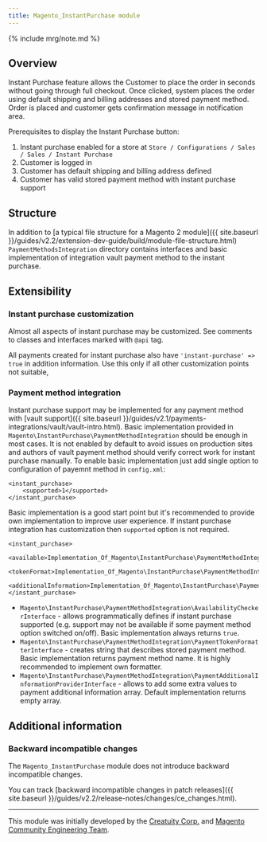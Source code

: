 ```yaml
---
title: Magento_InstantPurchase module
---
```


{% include mrg/note.md %}

## Overview

Instant Purchase feature allows the Customer to place the order in seconds without going through full checkout. Once clicked, system places the order using default shipping and billing addresses and stored payment method. Order is placed and customer gets confirmation message in notification area.

Prerequisites to display the Instant Purchase button:
1. Instant purchase enabled for a store at `Store / Configurations / Sales / Sales / Instant Purchase`
2. Customer is logged in
3. Customer has default shipping and billing address defined
4. Customer has valid stored payment method with instant purchase support

## Structure

In addition to [a typical file structure for a Magento 2 module]({{ site.baseurl }}/guides/v2.2/extension-dev-guide/build/module-file-structure.html) `PaymentMethodsIntegration` directory contains interfaces and basic implementation of integration vault payment method to the instant purchase.

## Extensibility

### Instant purchase customization

Almost all aspects of instant purchase may be customized. See comments to classes and interfaces marked with `@api` tag.

All payments created for instant purchase also have `'instant-purchase' => true` in addition information. Use this only if all other customization points not suitable,

### Payment method integration

Instant purchase support may be implemented for any payment method with [vault support]({{ site.baseurl }}/guides/v2.1/payments-integrations/vault/vault-intro.html).
Basic implementation provided in `Magento\InstantPurchase\PaymentMethodIntegration` should be enough in most cases. It is not enabled by default to avoid issues on production sites and authors of vault payment method should verify correct work for instant purchase manually.
To enable basic implementation just add single option to configuration of payemnt method in `config.xml`:

```
<instant_purchase>
    <supported>1</supported>
</instant_purchase>
```

Basic implementation is a good start point but it's recommended to provide own implementation to improve user experience. If instant purchase integration has customization then `supported` option is not required.

```
<instant_purchase>
    <available>Implementation_Of_Magento\InstantPurchase\PaymentMethodIntegration\AvailabilityCheckerInterface</available>
    <tokenFormat>Implementation_Of_Magento\InstantPurchase\PaymentMethodIntegration\PaymentTokenFormatterInterface</tokenFormat>
    <additionalInformation>Implementation_Of_Magento\InstantPurchase\PaymentMethodIntegration\PaymentAdditionalInformationProviderInterface</additionalInformation>
</instant_purchase>
```

- `Magento\InstantPurchase\PaymentMethodIntegration\AvailabilityCheckerInterface` - allows programmatically defines if instant purchase supported (e.g. support may not be available if some payment method option switched on/off). Basic implementation always returns `true`.
- `Magento\InstantPurchase\PaymentMethodIntegration\PaymentTokenFormatterInterface` - creates string that describes stored payment method. Basic implementation returns payment method name. It is highly recommended to implement own formatter.
- `Magento\InstantPurchase\PaymentMethodIntegration\PaymentAdditionalInformationProviderInterface` - allows to add some extra values to payment additional information array. Default implementation returns empty array.

## Additional information

### Backward incompatible changes

The `Magento_InstantPurchase` module does not introduce backward incompatible changes.

You can track [backward incompatible changes in patch releases]({{ site.baseurl }}/guides/v2.2/release-notes/changes/ce_changes.html).

***

This module was initially developed by the [Creatuity Corp.](https://creatuity.com/) and [Magento Community Engineering Team](mailto:engcom@magento.com).


